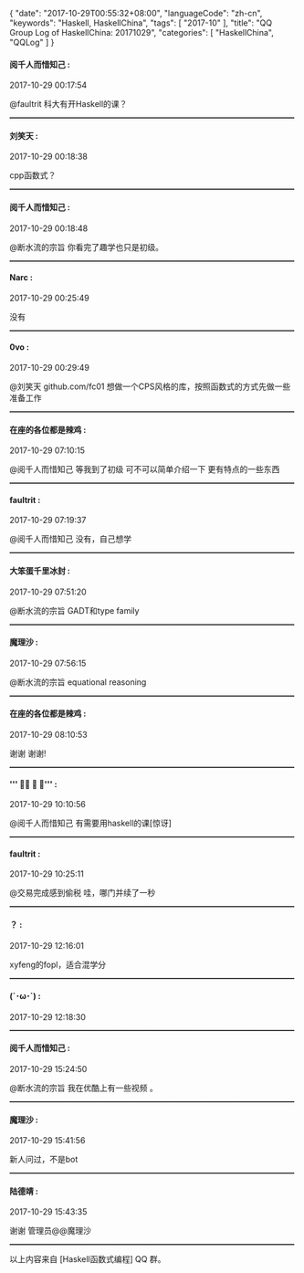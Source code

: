 {
  "date": "2017-10-29T00:55:32+08:00",
  "languageCode": "zh-cn",
  "keywords": "Haskell, HaskellChina",
  "tags": [
    "2017-10"
  ],
  "title": "QQ Group Log of HaskellChina: 20171029",
  "categories": [
    "HaskellChina", "QQLog"
  ]
}



#### 阅千人而惜知己 :

<span class="article-duration">2017-10-29 00:17:54</span>

@faultrit 科大有开Haskell的课？

<hr style="border-top: 1px dotted grey;width:99%"/>



#### 刘笑天 :

<span class="article-duration">2017-10-29 00:18:38</span>

cpp函数式？

<hr style="border-top: 1px dotted grey;width:99%"/>



#### 阅千人而惜知己 :

<span class="article-duration">2017-10-29 00:18:48</span>

@断水流的宗旨 你看完了趣学也只是初级。

<hr style="border-top: 1px dotted grey;width:99%"/>



#### Narc :

<span class="article-duration">2017-10-29 00:25:49</span>

没有

<hr style="border-top: 1px dotted grey;width:99%"/>



#### 0vo :

<span class="article-duration">2017-10-29 00:29:49</span>

@刘笑天  github.com/fc01 想做一个CPS风格的库，按照函数式的方式先做一些准备工作

<hr style="border-top: 1px dotted grey;width:99%"/>



#### 在座的各位都是辣鸡 :

<span class="article-duration">2017-10-29 07:10:15</span>

@阅千人而惜知己 等我到了初级 可不可以简单介绍一下 更有特点的一些东西

<hr style="border-top: 1px dotted grey;width:99%"/>



#### faultrit :

<span class="article-duration">2017-10-29 07:19:37</span>

@阅千人而惜知己 没有，自己想学

<hr style="border-top: 1px dotted grey;width:99%"/>



#### 大笨蛋千里冰封 :

<span class="article-duration">2017-10-29 07:51:20</span>

@断水流的宗旨 GADT和type family

<hr style="border-top: 1px dotted grey;width:99%"/>



#### 魔理沙 :

<span class="article-duration">2017-10-29 07:56:15</span>

@断水流的宗旨 equational reasoning

<hr style="border-top: 1px dotted grey;width:99%"/>



#### 在座的各位都是辣鸡 :

<span class="article-duration">2017-10-29 08:10:53</span>

谢谢 谢谢!

<hr style="border-top: 1px dotted grey;width:99%"/>



#### ''' ⃢・ ・ ⃢''' :

<span class="article-duration">2017-10-29 10:10:56</span>

@阅千人而惜知己 有需要用haskell的课[惊讶]

<hr style="border-top: 1px dotted grey;width:99%"/>



#### faultrit :

<span class="article-duration">2017-10-29 10:25:11</span>

@‮秒一了续并‭交易完成感到偷税  哇，哪门

<hr style="border-top: 1px dotted grey;width:99%"/>



#### ？ :

<span class="article-duration">2017-10-29 12:16:01</span>

xyfeng的fopl，适合混学分

<hr style="border-top: 1px dotted grey;width:99%"/>



#### (´･ω･`) :

<span class="article-duration">2017-10-29 12:18:30</span>



<hr style="border-top: 1px dotted grey;width:99%"/>



#### 阅千人而惜知己 :

<span class="article-duration">2017-10-29 15:24:50</span>

@断水流的宗旨 我在优酷上有一些视频 。

<hr style="border-top: 1px dotted grey;width:99%"/>



#### 魔理沙 :

<span class="article-duration">2017-10-29 15:41:56</span>

新人问过，不是bot

<hr style="border-top: 1px dotted grey;width:99%"/>



#### 陆德靖 :

<span class="article-duration">2017-10-29 15:43:35</span>

谢谢  管理员@@魔理沙 

<hr style="border-top: 1px dotted grey;width:99%"/>




以上内容来自 [Haskell函数式编程] QQ 群。

